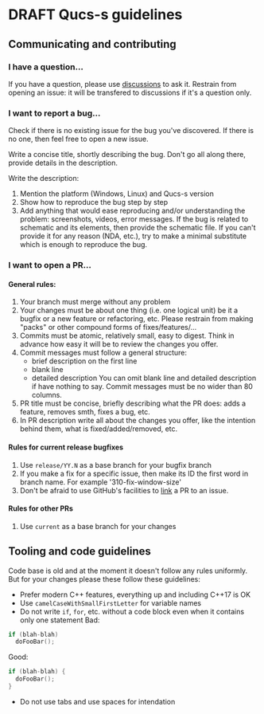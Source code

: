 # DRAFT Qucs-s guidelines

## Communicating and contributing
### I have a question…
If you have a question, please use [discussions](https://github.com/ra3xdh/qucs_s/discussions) to ask it. Restrain from opening an issue: it will be transfered to discussions if it's a question only.

### I want to report a bug…
Check if there is no existing issue for the bug you've discovered. If there is no one, then feel free to open a new issue.

Write a concise title, shortly describing the bug. Don't go all along there, provide details in the description.

Write the description:
1. Mention the platform (Windows, Linux) and Qucs-s version
2. Show how to reproduce the bug step by step
3. Add anything that would ease reproducing and/or understanding the problem: screenshots, videos, error messages.
If the bug is related to schematic and its elements, then provide the schematic file. If you can't provide it for any reason (NDA, etc.), try to make a minimal substitute which is enough to reproduce the bug.

### I want to open a PR…
#### General rules:
1. Your branch must merge without any problem
2. Your changes must be about one thing (i.e. one logical unit) be it a bugfix or a new feature or refactoring, etc. Please restrain from making "packs" or other compound forms of fixes/features/…
3. Commits must be atomic, relatively small, easy to digest. Think in advance how easy it will be to review the changes you offer.
4. Commit messages must follow a general structure: 
    - brief description on the first line
    - blank line 
    - detailed description
   You can omit blank line and detailed description if have nothing to say. Commit messages must be no wider than 80 columns.
5. PR title must be concise, briefly describing what the PR does: adds a feature, removes smth, fixes a bug, etc.
6. In PR description write all about the changes you offer, like the intention behind them, what is fixed/added/removed, etc.

#### Rules for current release bugfixes
1. Use `release/YY.N` as a base branch for your bugfix branch
2. If you make a fix for a specific issue, then make its ID the first word in branch name. For example '310-fix-window-size'
3. Don't be afraid to use GitHub's facilities to [link](https://docs.github.com/en/issues/tracking-your-work-with-issues/linking-a-pull-request-to-an-issue) a PR to an issue.

#### Rules for other PRs
1. Use `current` as a base branch for your changes

## Tooling and code guidelines
Code base is old and at the moment it doesn't follow any rules uniformly. But for your changes please these follow these guidelines:
- Prefer modern C++ features, everything up and including C++17  is OK
- Use `camelCaseWithSmallFirstLetter` for variable names
- Do not write `if`, `for`, etc. without a code block even when it contains only one statement
Bad:
```c++
if (blah-blah) 
  doFooBar();
```
Good:
```c++
if (blah-blah) {
  doFooBar();
}
```
- Do not use tabs and use <TODO> spaces for intendation